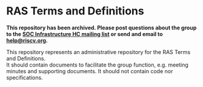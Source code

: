
# RAS Terms and Definitions

**This repository has been archived.  Please post questions about the group to the [SOC Infrastructure HC mailing list](https://lists.riscv.org/g/soc-infra) or
send and email to help@riscv.org.**

This repository represents an administrative repository for the RAS Terms and Definitions.  
It should contain documents to facilitate the group function, e.g. meeting minutes and supporting documents.
It should not contain code nor specifications.

